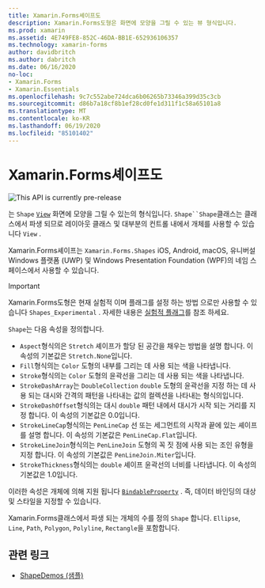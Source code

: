 ```yaml
---
title: Xamarin.Forms셰이프도
description: Xamarin.Forms도형은 화면에 모양을 그릴 수 있는 뷰 형식입니다.
ms.prod: xamarin
ms.assetid: 4E749FE8-852C-46DA-BB1E-652936106357
ms.technology: xamarin-forms
author: davidbritch
ms.author: dabritch
ms.date: 06/16/2020
no-loc:
- Xamarin.Forms
- Xamarin.Essentials
ms.openlocfilehash: 9c7c552abe724dca6b06265b73346a399d35c3cb
ms.sourcegitcommit: d86b7a18cf8b1ef28cd0fe1d311f1c58a65101a8
ms.translationtype: MT
ms.contentlocale: ko-KR
ms.lasthandoff: 06/19/2020
ms.locfileid: "85101402"
---
```

# <a name="xamarinforms-shapes"></a>Xamarin.Forms셰이프도

![](~/media/shared/preview.png "This API is currently pre-release")

는 `Shape` [`View`](xref:Xamarin.Forms.View) 화면에 모양을 그릴 수 있는의 형식입니다. `Shape``Shape`클래스는 클래스에서 파생 되므로 레이아웃 클래스 및 대부분의 컨트롤 내에서 개체를 사용할 수 있습니다 `View` .

Xamarin.Forms셰이프는 `Xamarin.Forms.Shapes` iOS, Android, macOS, 유니버설 Windows 플랫폼 (UWP) 및 Windows Presentation Foundation (WPF)의 네임 스페이스에서 사용할 수 있습니다.

> [!IMPORTANT]
> Xamarin.Forms도형은 현재 실험적 이며 플래그를 설정 하는 방법 으로만 사용할 수 있습니다 `Shapes_Experimental` . 자세한 내용은 [실험적 플래그](~/xamarin-forms/internals/experimental-flags.md)를 참조 하세요.

`Shape`는 다음 속성을 정의합니다.

- `Aspect`형식의은 `Stretch` 셰이프가 할당 된 공간을 채우는 방법을 설명 합니다. 이 속성의 기본값은 `Stretch.None`입니다.
- `Fill`형식의는 `Color` 도형의 내부를 그리는 데 사용 되는 색을 나타냅니다.
- `Stroke`형식의는 `Color` 도형의 윤곽선을 그리는 데 사용 되는 색을 나타냅니다.
- `StrokeDashArray`는 `DoubleCollection` `double` 도형의 윤곽선을 지정 하는 데 사용 되는 대시와 간격의 패턴을 나타내는 값의 컬렉션을 나타내는 형식의입니다.
- `StrokeDashOffset`형식의는 대시 `double` 패턴 내에서 대시가 시작 되는 거리를 지정 합니다. 이 속성의 기본값은 0.0입니다.
- `StrokeLineCap`형식의는 `PenLineCap` 선 또는 세그먼트의 시작과 끝에 있는 셰이프를 설명 합니다. 이 속성의 기본값은 `PenLineCap.Flat`입니다.
- `StrokeLineJoin`형식의는 `PenLineJoin` 도형의 꼭 짓 점에 사용 되는 조인 유형을 지정 합니다. 이 속성의 기본값은 `PenLineJoin.Miter`입니다.
- `StrokeThickness`형식의는 `double` 셰이프 윤곽선의 너비를 나타냅니다. 이 속성의 기본값은 1.0입니다.

이러한 속성은 개체에 의해 지원 됩니다 [`BindableProperty`](xref:Xamarin.Forms.BindableProperty) . 즉, 데이터 바인딩의 대상 및 스타일을 지정할 수 있습니다.

Xamarin.Forms클래스에서 파생 되는 개체의 수를 정의 `Shape` 합니다. `Ellipse`, `Line`, `Path`, `Polygon`, `Polyline`, `Rectangle`을 포함합니다.

## <a name="related-links"></a>관련 링크

- [ShapeDemos (샘플)](https://github.com/xamarin/xamarin-forms-samples/tree/master/UserInterface/ShapesDemos/)
